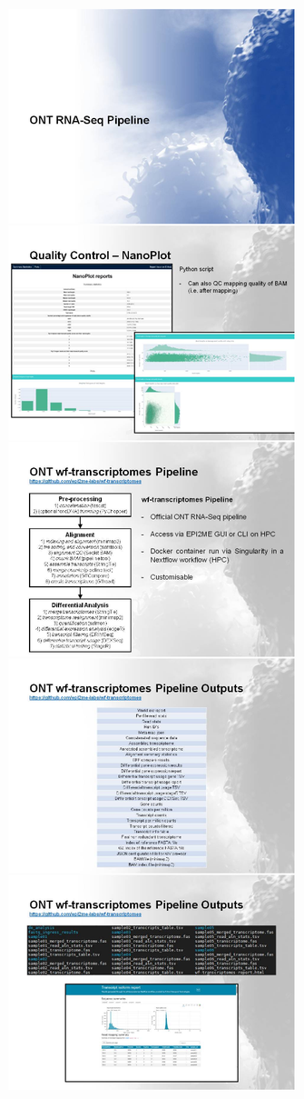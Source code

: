 ![](img/Slide1.jpg)
![](img/Slide2.jpg)
![](img/Slide3.jpg)
![](img/Slide4.jpg)
![](img/Slide5.jpg)
